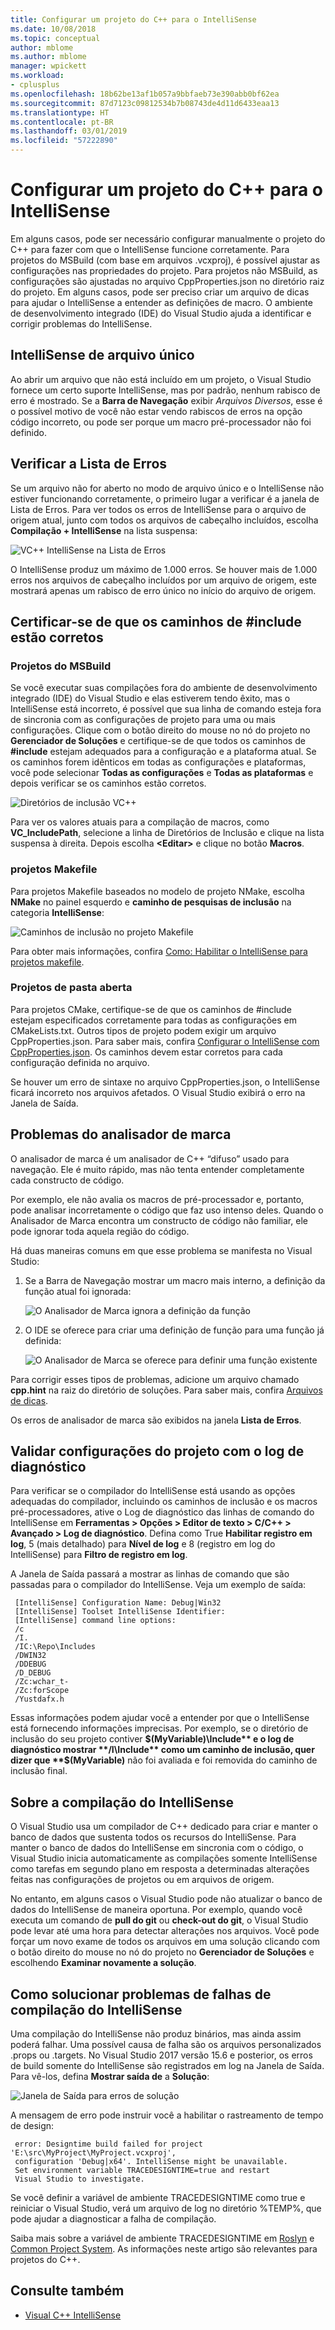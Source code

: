 ```yaml
---
title: Configurar um projeto do C++ para o IntelliSense
ms.date: 10/08/2018
ms.topic: conceptual
author: mblome
ms.author: mblome
manager: wpickett
ms.workload:
- cplusplus
ms.openlocfilehash: 18b62be13af1b057a9bbfaeb73e390abb0bf62ea
ms.sourcegitcommit: 87d7123c09812534b7b08743de4d11d6433eaa13
ms.translationtype: HT
ms.contentlocale: pt-BR
ms.lasthandoff: 03/01/2019
ms.locfileid: "57222890"
---
```

# <a name="configure-a-c-project-for-intellisense"></a>Configurar um projeto do C++ para o IntelliSense

Em alguns casos, pode ser necessário configurar manualmente o projeto do C++ para fazer com que o IntelliSense funcione corretamente. Para projetos do MSBuild (com base em arquivos .vcxproj), é possível ajustar as configurações nas propriedades do projeto. Para projetos não MSBuild, as configurações são ajustadas no arquivo CppProperties.json no diretório raiz do projeto. Em alguns casos, pode ser preciso criar um arquivo de dicas para ajudar o IntelliSense a entender as definições de macro. O ambiente de desenvolvimento integrado (IDE) do Visual Studio ajuda a identificar e corrigir problemas do IntelliSense.



## <a name="single-file-intellisense"></a>IntelliSense de arquivo único

Ao abrir um arquivo que não está incluído em um projeto, o Visual Studio fornece um certo suporte IntelliSense, mas por padrão, nenhum rabisco de erro é mostrado. Se a **Barra de Navegação** exibir *Arquivos Diversos*, esse é o possível motivo de você não estar vendo rabiscos de erros na opção código incorreto, ou pode ser porque um macro pré-processador não foi definido.

## <a name="check-the-error-list"></a>Verificar a Lista de Erros

Se um arquivo não for aberto no modo de arquivo único e o IntelliSense não estiver funcionando corretamente, o primeiro lugar a verificar é a janela de Lista de Erros. Para ver todos os erros de IntelliSense para o arquivo de origem atual, junto com todos os arquivos de cabeçalho incluídos, escolha **Compilação + IntelliSense** na lista suspensa:

![VC++ IntelliSense na Lista de Erros](media/vcpp-intellisense-error-list.png)

O IntelliSense produz um máximo de 1.000 erros. Se houver mais de 1.000 erros nos arquivos de cabeçalho incluídos por um arquivo de origem, este mostrará apenas um rabisco de erro único no início do arquivo de origem.

## <a name="ensure-include-paths-are-correct"></a>Certificar-se de que os caminhos de #include estão corretos

### <a name="msbuild-projects"></a>Projetos do MSBuild

Se você executar suas compilações fora do ambiente de desenvolvimento integrado (IDE) do Visual Studio e elas estiverem tendo êxito, mas o IntelliSense está incorreto, é possível que sua linha de comando esteja fora de sincronia com as configurações de projeto para uma ou mais configurações. Clique com o botão direito do mouse no nó do projeto no **Gerenciador de Soluções** e certifique-se de que todos os caminhos de **#include** estejam adequados para a configuração e a plataforma atual. Se os caminhos forem idênticos em todas as configurações e plataformas, você pode selecionar **Todas as configurações** e **Todas as plataformas** e depois verificar se os caminhos estão corretos.

![Diretórios de inclusão VC++](media/vcpp-intellisense-include-paths.png)

 Para ver os valores atuais para a compilação de macros, como **VC_IncludePath**, selecione a linha de Diretórios de Inclusão e clique na lista suspensa à direita. Depois escolha **\<Editar>** e clique no botão **Macros**.

### <a name="makefile-projects"></a>projetos Makefile

Para projetos Makefile baseados no modelo de projeto NMake, escolha **NMake** no painel esquerdo e **caminho de pesquisas de inclusão** na categoria **IntelliSense**:

![Caminhos de inclusão no projeto Makefile](media/vcpp-intellisense-makefile-include-paths.png)

Para obter mais informações, confira [Como: Habilitar o IntelliSense para projetos makefile](/cpp/ide/how-to-enable-intellisense-for-makefile-projects).

### <a name="open-folder-projects"></a>Projetos de pasta aberta

Para projetos CMake, certifique-se de que os caminhos de #include estejam especificados corretamente para todas as configurações em CMakeLists.txt. Outros tipos de projeto podem exigir um arquivo CppProperties.json. Para saber mais, confira [Configurar o IntelliSense com CppProperties.json](/cpp/ide/non-msbuild-projects#cppproperties). Os caminhos devem estar corretos para cada configuração definida no arquivo.

Se houver um erro de sintaxe no arquivo CppProperties.json, o IntelliSense ficará incorreto nos arquivos afetados. O Visual Studio exibirá o erro na Janela de Saída.

## <a name="tag-parser-issues"></a>Problemas do analisador de marca

O analisador de marca é um analisador de C++ “difuso” usado para navegação. Ele é muito rápido, mas não tenta entender completamente cada constructo de código.

Por exemplo, ele não avalia os macros de pré-processador e, portanto, pode analisar incorretamente o código que faz uso intenso deles. Quando o Analisador de Marca encontra um constructo de código não familiar, ele pode ignorar toda aquela região do código.

Há duas maneiras comuns em que esse problema se manifesta no Visual Studio:

1. Se a Barra de Navegação mostrar um macro mais interno, a definição da função atual foi ignorada:

   ![O Analisador de Marca ignora a definição da função](media/vcpp-intellisense-tag-parser-macro.png)

1. O IDE se oferece para criar uma definição de função para uma função já definida:

   ![O Analisador de Marca se oferece para definir uma função existente](media/vcpp-intellisense-tag-parser-function.png)

Para corrigir esses tipos de problemas, adicione um arquivo chamado **cpp.hint** na raiz do diretório de soluções. Para saber mais, confira [Arquivos de dicas](/cpp/ide/hint-files).

Os erros de analisador de marca são exibidos na janela **Lista de Erros**.

## <a name="validate-project-settings-with-diagnostic-logging"></a>Validar configurações do projeto com o log de diagnóstico

Para verificar se o compilador do IntelliSense está usando as opções adequadas do compilador, incluindo os caminhos de inclusão e os macros pré-processadores, ative o Log de diagnóstico das linhas de comando do IntelliSense em **Ferramentas > Opções > Editor de texto > C/C++ > Avançado > Log de diagnóstico**. Defina como True **Habilitar registro em log**, 5 (mais detalhado) para **Nível de log** e 8 (registro em log do IntelliSense) para **Filtro de registro em log**.

A Janela de Saída passará a mostrar as linhas de comando que são passadas para o compilador do IntelliSense. Veja um exemplo de saída:

```output
 [IntelliSense] Configuration Name: Debug|Win32
 [IntelliSense] Toolset IntelliSense Identifier:
 [IntelliSense] command line options:
 /c
 /I.
 /IC:\Repo\Includes
 /DWIN32
 /DDEBUG
 /D_DEBUG
 /Zc:wchar_t-
 /Zc:forScope
 /Yustdafx.h
```

Essas informações podem ajudar você a entender por que o IntelliSense está fornecendo informações imprecisas. Por exemplo, se o diretório de inclusão do seu projeto contiver **$(MyVariable)\Include** e o log de diagnóstico mostrar **/I\Include** como um caminho de inclusão, quer dizer que **$(MyVariable)** não foi avaliada e foi removida do caminho de inclusão final.

## <a name="about-the-intellisense-build"></a>Sobre a compilação do IntelliSense

O Visual Studio usa um compilador de C++ dedicado para criar e manter o banco de dados que sustenta todos os recursos do IntelliSense. Para manter o banco de dados do IntelliSense em sincronia com o código, o Visual Studio inicia automaticamente as compilações somente IntelliSense como tarefas em segundo plano em resposta a determinadas alterações feitas nas configurações de projetos ou em arquivos de origem.

No entanto, em alguns casos o Visual Studio pode não atualizar o banco de dados do IntelliSense de maneira oportuna. Por exemplo, quando você executa um comando de **pull do git** ou **check-out do git**, o Visual Studio pode levar até uma hora para detectar alterações nos arquivos. Você pode forçar um novo exame de todos os arquivos em uma solução clicando com o botão direito do mouse no nó do projeto no **Gerenciador de Soluções** e escolhendo **Examinar novamente a solução**.

## <a name="troubleshooting-intellisense-build-failures"></a>Como solucionar problemas de falhas de compilação do IntelliSense

Uma compilação do IntelliSense não produz binários, mas ainda assim poderá falhar. Uma possível causa de falha são os arquivos personalizados .props ou .targets. No Visual Studio 2017 versão 15.6 e posterior, os erros de build somente do IntelliSense são registrados em log na Janela de Saída. Para vê-los, defina **Mostrar saída de** a **Solução**:

![Janela de Saída para erros de solução](media/vcpp-intellisense-output-window.png)

A mensagem de erro pode instruir você a habilitar o rastreamento de tempo de design:

```output
 error: Designtime build failed for project 'E:\src\MyProject\MyProject.vcxproj',
 configuration 'Debug|x64'. IntelliSense might be unavailable.
 Set environment variable TRACEDESIGNTIME=true and restart
 Visual Studio to investigate.
```

Se você definir a variável de ambiente TRACEDESIGNTIME como true e reiniciar o Visual Studio, verá um arquivo de log no diretório %TEMP%, que pode ajudar a diagnosticar a falha de compilação.

Saiba mais sobre a variável de ambiente TRACEDESIGNTIME em [Roslyn](https://github.com/dotnet/roslyn/wiki/Diagnosing-Project-System-Build-Errors) e [Common Project System](https://github.com/dotnet/project-system/blob/master/docs/design-time-builds.md). As informações neste artigo são relevantes para projetos do C++.

## <a name="see-also"></a>Consulte também

- [Visual C++ IntelliSense](visual-cpp-intellisense.md)

